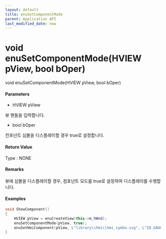 ```yaml
---
layout: default
title: enuSetComponentMode
parent: Application API
last_modified_date: now
---
```

# void enuSetComponentMode\(HVIEW pView, bool bOper\)

void enuSetComponentMode\(HVIEW pView, bool bOper\)

#### Parameters

* HVIEW pView

뷰 핸들을 입력합니다.

* bool bOper

컨포넌트 심볼을 디스플레이할 경우 true로 설정합니다.

#### Return Value

Type : NONE

#### Remarks

뷰에 심볼을 디스플레이할 경우, 컴포넌트 모드를 true로 설정하여 디스플레이를 수행합니다.

#### Examples

```cpp
void ShowComponent()
{
    HVIEW pView = enuCreateView(this->m_hWnd);
    enuSetComponentMode(pView, true);
    enuSetHmiComponent(pView, L"library\\hmi\\hmi_symbo.svg", L"ID_GAUGE");
}
```



